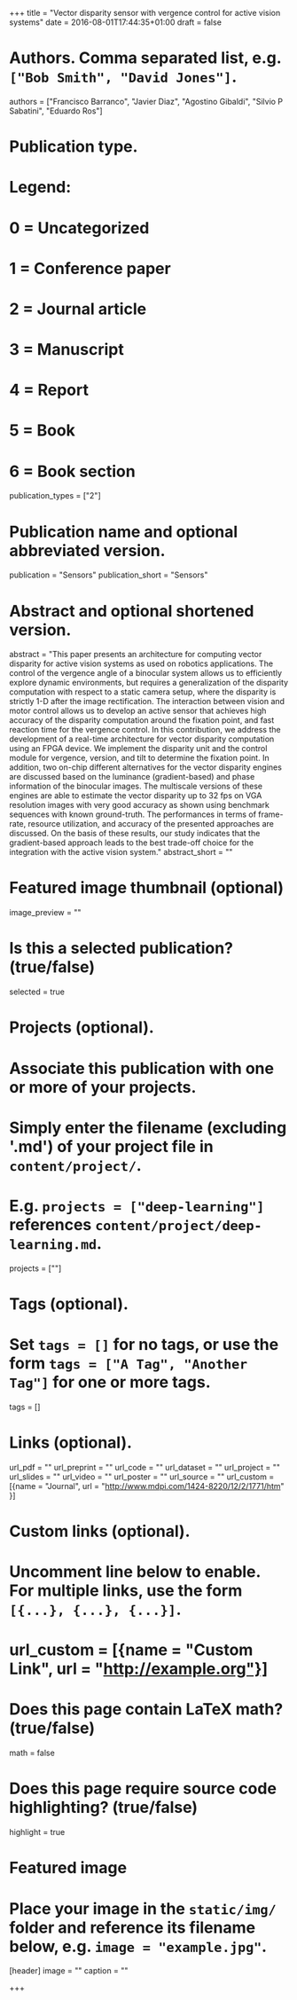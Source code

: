 +++
title = "Vector disparity sensor with vergence control for active vision systems"
date = 2016-08-01T17:44:35+01:00
draft = false

# Authors. Comma separated list, e.g. `["Bob Smith", "David Jones"]`.
authors = ["Francisco Barranco", "Javier Diaz", "Agostino Gibaldi", "Silvio P Sabatini", "Eduardo Ros"]
    
# Publication type.
# Legend:
# 0 = Uncategorized
# 1 = Conference paper
# 2 = Journal article
# 3 = Manuscript
# 4 = Report
# 5 = Book
# 6 = Book section
publication_types = ["2"]

# Publication name and optional abbreviated version.
publication = "Sensors"
publication_short = "Sensors"

# Abstract and optional shortened version.
abstract = "This paper presents an architecture for computing vector disparity for active vision systems as used on robotics applications. The control of the vergence angle of a binocular system allows us to efficiently explore dynamic environments, but requires a generalization of the disparity computation with respect to a static camera setup, where the disparity is strictly 1-D after the image rectification. The interaction between vision and motor control allows us to develop an active sensor that achieves high accuracy of the disparity computation around the fixation point, and fast reaction time for the vergence control. In this contribution, we address the development of a real-time architecture for vector disparity computation using an FPGA device. We implement the disparity unit and the control module for vergence, version, and tilt to determine the fixation point. In addition, two on-chip different alternatives for the vector disparity engines are discussed based on the luminance (gradient-based) and phase information of the binocular images. The multiscale versions of these engines are able to estimate the vector disparity up to 32 fps on VGA resolution images with very good accuracy as shown using benchmark sequences with known ground-truth. The performances in terms of frame-rate, resource utilization, and accuracy of the presented approaches are discussed. On the basis of these results, our study indicates that the gradient-based approach leads to the best trade-off choice for the integration with the active vision system."
abstract_short = ""

# Featured image thumbnail (optional)
image_preview = ""

# Is this a selected publication? (true/false)
selected = true

# Projects (optional).
#   Associate this publication with one or more of your projects.
#   Simply enter the filename (excluding '.md') of your project file in `content/project/`.
#   E.g. `projects = ["deep-learning"]` references `content/project/deep-learning.md`.
projects = [""]

# Tags (optional).
#   Set `tags = []` for no tags, or use the form `tags = ["A Tag", "Another Tag"]` for one or more tags.
tags = []

# Links (optional).
url_pdf = ""
url_preprint = ""
url_code = ""
url_dataset = ""
url_project = ""
url_slides = ""
url_video = ""
url_poster = ""
url_source = ""
url_custom = [{name = "Journal", url = "http://www.mdpi.com/1424-8220/12/2/1771/htm" }]

# Custom links (optional).
#   Uncomment line below to enable. For multiple links, use the form `[{...}, {...}, {...}]`.
# url_custom = [{name = "Custom Link", url = "http://example.org"}]

# Does this page contain LaTeX math? (true/false)
math = false

# Does this page require source code highlighting? (true/false)
highlight = true

# Featured image
# Place your image in the `static/img/` folder and reference its filename below, e.g. `image = "example.jpg"`.
[header]
image = ""
caption = ""

+++

